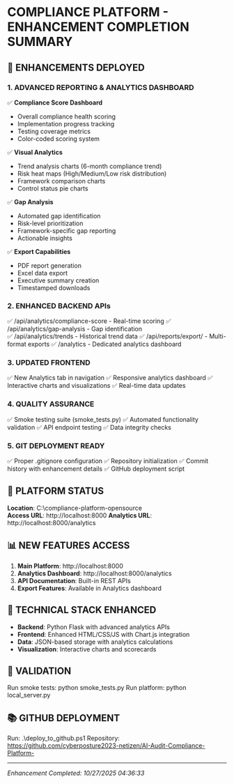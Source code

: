 ﻿# COMPLIANCE PLATFORM - ENHANCEMENT COMPLETION SUMMARY

## 🎯 ENHANCEMENTS DEPLOYED

### 1. ADVANCED REPORTING & ANALYTICS DASHBOARD
✅ **Compliance Score Dashboard**
- Overall compliance health scoring
- Implementation progress tracking
- Testing coverage metrics
- Color-coded scoring system

✅ **Visual Analytics**
- Trend analysis charts (6-month compliance trend)
- Risk heat maps (High/Medium/Low risk distribution)
- Framework comparison charts
- Control status pie charts

✅ **Gap Analysis**
- Automated gap identification
- Risk-level prioritization
- Framework-specific gap reporting
- Actionable insights

✅ **Export Capabilities**
- PDF report generation
- Excel data export
- Executive summary creation
- Timestamped downloads

### 2. ENHANCED BACKEND APIs
✅ /api/analytics/compliance-score - Real-time scoring
✅ /api/analytics/gap-analysis - Gap identification  
✅ /api/analytics/trends - Historical trend data
✅ /api/reports/export/<format> - Multi-format exports
✅ /analytics - Dedicated analytics dashboard

### 3. UPDATED FRONTEND
✅ New Analytics tab in navigation
✅ Responsive analytics dashboard
✅ Interactive charts and visualizations
✅ Real-time data updates

### 4. QUALITY ASSURANCE
✅ Smoke testing suite (smoke_tests.py)
✅ Automated functionality validation
✅ API endpoint testing
✅ Data integrity checks

### 5. GIT DEPLOYMENT READY
✅ Proper .gitignore configuration
✅ Repository initialization
✅ Commit history with enhancement details
✅ GitHub deployment script

## 🚀 PLATFORM STATUS
**Location**: C:\compliance-platform-opensource\
**Access URL**: http://localhost:8000
**Analytics URL**: http://localhost:8000/analytics

## 📊 NEW FEATURES ACCESS
1. **Main Platform**: http://localhost:8000
2. **Analytics Dashboard**: http://localhost:8000/analytics
3. **API Documentation**: Built-in REST APIs
4. **Export Features**: Available in Analytics dashboard

## 🔧 TECHNICAL STACK ENHANCED
- **Backend**: Python Flask with advanced analytics APIs
- **Frontend**: Enhanced HTML/CSS/JS with Chart.js integration
- **Data**: JSON-based storage with analytics calculations
- **Visualization**: Interactive charts and scorecards

## 🧪 VALIDATION
Run smoke tests: python smoke_tests.py
Run platform: python local_server.py

## 📚 GITHUB DEPLOYMENT
Run: .\deploy_to_github.ps1
Repository: https://github.com/cyberposture2023-netizen/AI-Audit-Compliance-Platform-

---
*Enhancement Completed: 10/27/2025 04:36:33*
